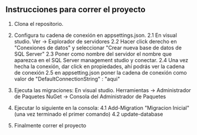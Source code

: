 ## Instrucciones para correr el proyecto

1. Clona el repositorio.

2. Configura tu cadena de conexión en appsettings.json.
   2.1 En visual studio. Ver -> Explorador de servidores
   2.2 Hacer click derecho en "Conexiones de datos" y seleccionar "Crear nueva base de datos de SQL Server"
   2.3 Poner como nombre del servidor el nombre que aparezca en el SQL Server management studio y conectar.
   2.4 Una vez hecha la conexión, dar click en propiedades, ahí podrás ver la cadena de conexión
   2.5 en appsetting.json poner la cadena de conexión como valor de "DefaultConnectionString" : "aqui"

3. Ejecuta las migraciones:
   En visual studio. Herramientas -> Administrador de Paquetes NuGet -> Consola del Administrador de Paquetes

4. Ejecutar lo siguiente en la consola:
   4.1 Add-Migration "Migracion Inicial"
   (una vez terminado el primer comando)
   4.2 update-database
   
5. Finalmente correr el proyecto
